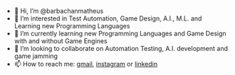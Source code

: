 - 👋 Hi, I’m @barbachanmatheus
- 👀 I’m interested in Test Automation, Game Design, A.I., M.L. and Learning new Programming Languages
- 🌱 I’m currently learning new Programming Languages and Game Design with and without Game Engines
- 💞️ I’m looking to collaborate on Automation Testing, A.I. development and game jamming
- 📫 How to reach me: 
[gmail](mailto:matheus.barbachan@gmail.com), 
[instagram](https://www.instagram.com/barbashaman/) or 
[linkedin](https://www.linkedin.com/in/matheus-barbachan-e-silva-276241a1/)
<!---
barbachanmatheus/barbachanmatheus is a ✨ special ✨ repository because its `README.md` (this file) appears on your GitHub profile.
You can click the Preview link to take a look at your changes.
--->
